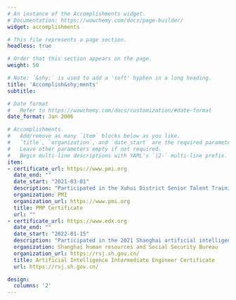 ```yaml
---
# An instance of the Accomplishments widget.
# Documentation: https://wowchemy.com/docs/page-builder/
widget: accomplishments

# This file represents a page section.
headless: true

# Order that this section appears on the page.
weight: 50

# Note: `&shy;` is used to add a 'soft' hyphen in a long heading.
title: 'Accomplish&shy;ments'
subtitle:

# Date format
#   Refer to https://wowchemy.com/docs/customization/#date-format
date_format: Jan 2006

# Accomplishments.
#   Add/remove as many `item` blocks below as you like.
#   `title`, `organization`, and `date_start` are the required parameters.
#   Leave other parameters empty if not required.
#   Begin multi-line descriptions with YAML's `|2-` multi-line prefix.
item:
- certificate_url: https://www.pmi.org
  date_end: ""
  date_start: "2021-03-01"
  description: "Participated in the Xuhui District Senior Talent Training Course and obtained the PMP certificate"
  organization: PMI
  organization_url: https://www.pmi.org
  title: PMP Certificate
  url: ""
- certificate_url: https://www.edx.org
  date_end: ""
  date_start: "2022-01-15"
  description: "Participated in the 2021 Shanghai artificial intelligence direction intermediate engineer review and won the intermediate title"
  organization: Shanghai human resources and Social Security Bureau
  organization_url: https://rsj.sh.gov.cn/
  title: Artificial Intelligence Intermediate Engineer Certificate 
  url: https://rsj.sh.gov.cn/

design:
  columns: '2' 
---
```

